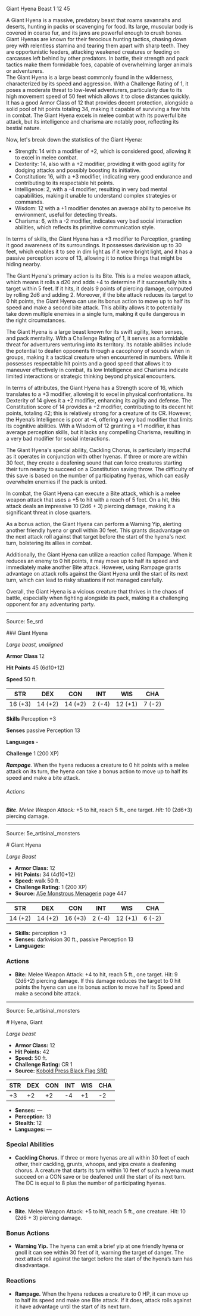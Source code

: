<MonsterName/>Giant Hyena</MonsterName>
<CreatureType/>Beast</CreatureType>
<CR/>1</CR>
<AC/>12</AC>
<HP/>45</HP>
<summary>A Giant Hyena is a massive, predatory beast that roams savannahs and deserts, hunting in packs or scavenging for food. Its large, muscular body is covered in coarse fur, and its jaws are powerful enough to crush bones. Giant Hyenas are known for their ferocious hunting tactics, chasing down prey with relentless stamina and tearing them apart with sharp teeth. They are opportunistic feeders, attacking weakened creatures or feeding on carcasses left behind by other predators. In battle, their strength and pack tactics make them formidable foes, capable of overwhelming larger animals or adventurers.</summary>

<summary>The Giant Hyena is a large beast commonly found in the wilderness, characterized by its speed and aggression. With a Challenge Rating of 1, it poses a moderate threat to low-level adventurers, particularly due to its high movement speed of 50 feet which allows it to close distances quickly. It has a good Armor Class of 12 that provides decent protection, alongside a solid pool of hit points totaling 34, making it capable of surviving a few hits in combat. The Giant Hyena excels in melee combat with its powerful bite attack, but its intelligence and charisma are notably poor, reflecting its bestial nature.</summary>

<detail>

Now, let's break down the statistics of the Giant Hyena:

- Strength: 14 with a modifier of +2, which is considered good, allowing it to excel in melee combat.
- Dexterity: 14, also with a +2 modifier, providing it with good agility for dodging attacks and possibly boosting its initiative.
- Constitution: 16, with a +3 modifier, indicating very good endurance and contributing to its respectable hit points.
- Intelligence: 2, with a -4 modifier, resulting in very bad mental capabilities, making it unable to understand complex strategies or commands.
- Wisdom: 12 with a +1 modifier denotes an average ability to perceive its environment, useful for detecting threats.
- Charisma: 6, with a -2 modifier, indicates very bad social interaction abilities, which reflects its primitive communication style.

In terms of skills, the Giant Hyena has a +3 modifier to Perception, granting it good awareness of its surroundings. It possesses darkvision up to 30 feet, which enables it to see in dim light as if it were bright light, and it has a passive perception score of 13, allowing it to notice things that might be hiding nearby.

The Giant Hyena's primary action is its Bite. This is a melee weapon attack, which means it rolls a d20 and adds +4 to determine if it successfully hits a target within 5 feet. If it hits, it deals 9 points of piercing damage, computed by rolling 2d6 and adding 2. Moreover, if the bite attack reduces its target to 0 hit points, the Giant Hyena can use its bonus action to move up to half its speed and make a second bite attack. This ability allows it to potentially take down multiple enemies in a single turn, making it quite dangerous in the right circumstances.

The Giant Hyena is a large beast known for its swift agility, keen senses, and pack mentality. With a Challenge Rating of 1, it serves as a formidable threat for adventurers venturing into its territory. Its notable abilities include the potential to deafen opponents through a cacophony of sounds when in groups, making it a tactical creature when encountered in numbers. While it possesses respectable hit points and a good speed that allows it to maneuver effectively in combat, its low Intelligence and Charisma indicate limited interactions or strategic thinking beyond physical encounters. 

In terms of attributes, the Giant Hyena has a Strength score of 16, which translates to a +3 modifier, allowing it to excel in physical confrontations. Its Dexterity of 14 gives it a +2 modifier, enhancing its agility and defense. The Constitution score of 14 provides a +2 modifier, contributing to its decent hit points, totaling 42; this is relatively strong for a creature of its CR. However, the Hyena’s Intelligence is poor at -4, offering a very bad modifier that limits its cognitive abilities. With a Wisdom of 12 granting a +1 modifier, it has average perception skills, but it lacks any compelling Charisma, resulting in a very bad modifier for social interactions. 

The Giant Hyena's special ability, Cackling Chorus, is particularly impactful as it operates in conjunction with other hyenas. If three or more are within 30 feet, they create a deafening sound that can force creatures starting their turn nearby to succeed on a Constitution saving throw. The difficulty of this save is based on the number of participating hyenas, which can easily overwhelm enemies if the pack is united.

In combat, the Giant Hyena can execute a Bite attack, which is a melee weapon attack that uses a +5 to hit with a reach of 5 feet. On a hit, this attack deals an impressive 10 (2d6 + 3) piercing damage, making it a significant threat in close quarters.

As a bonus action, the Giant Hyena can perform a Warning Yip, alerting another friendly hyena or gnoll within 30 feet. This grants disadvantage on the next attack roll against that target before the start of the hyena's next turn, bolstering its allies in combat.

Additionally, the Giant Hyena can utilize a reaction called Rampage. When it reduces an enemy to 0 hit points, it may move up to half its speed and immediately make another Bite attack. However, using Rampage grants advantage on attack rolls against the Giant Hyena until the start of its next turn, which can lead to risky situations if not managed carefully. 

Overall, the Giant Hyena is a vicious creature that thrives in the chaos of battle, especially when fighting alongside its pack, making it a challenging opponent for any adventuring party.</detail>



---

Source: 5e_srd

<statblock>
### Giant Hyena

*Large beast, unaligned*

**Armor Class** 12

**Hit Points** 45 (6d10+12)

**Speed** 50 ft.

| STR     | DEX     | CON     | INT    | WIS     | CHA    |
|---------|---------|---------|--------|---------|--------|
| 16 (+3) | 14 (+2) | 14 (+2) | 2 (-4) | 12 (+1) | 7 (-2) |

**Skills** Perception +3

**Senses** passive Perception 13

**Languages** -

**Challenge** 1 (200 XP)

***Rampage***. When the hyena reduces a creature to 0 hit points with a melee attack on its turn, the hyena can take a bonus action to move up to half its speed and make a bite attack.

###### Actions

***Bite***. *Melee Weapon Attack:* +5 to hit, reach 5 ft., one target. *Hit:* 10 (2d6+3) piercing damage.</statblock>




---

Source: 5e_artisinal_monsters

<statblock>
# Giant Hyena

*Large* *Beast*

- **Armor Class:** 12
- **Hit Points:** 34 (4d10+12)
- **Speed:** walk 50 ft.
- **Challenge Rating:** 1 (200 XP)
- **Source:** [A5e Monstrous Menagerie](https://enpublishingrpg.com/products/level-up-monstrous-menagerie-a5e) page 447

| STR | DEX | CON | INT | WIS | CHA |
| --- | --- | --- | --- | --- | --- |
| 14 (+2) | 14 (+2) | 16 (+3) | 2 (-4) | 12 (+1) | 6 (-2) |

- **Skills:** perception +3
- **Senses:** darkvision 30 ft., passive Perception 13
- **Languages:** 

### Actions

- **Bite:** Melee Weapon Attack: +4 to hit, reach 5 ft., one target. Hit: 9 (2d6+2) piercing damage. If this damage reduces the target to 0 hit points  the hyena can use its bonus action to move half its Speed and make a second bite attack.


</statblock>




---

Source: 5e_artisinal_monsters

<statblock>
# Hyena, Giant

*Large beast*

- **Armor Class:** 12
- **Hit Points:** 42
- **Speed:** 50 ft.
- **Challenge Rating:** CR 1
- **Source:** [Kobold Press Black Flag SRD](https://koboldpress.com/black-flag-roleplaying/)

| STR | DEX | CON | INT | WIS | CHA |
| --- | --- | --- | --- | --- | --- |
| +3 | +2 | +2 | -4 | +1 | -2 |

- **Senses:** —
- **Perception:** 13
- **Stealth:** 12
- **Languages:** —

### Special Abilities

- **Cackling Chorus.** If three or more hyenas are all within 30 feet of each other, their cackling, grunts, whoops, and yips create a deafening chorus. A creature that starts its turn within 10 feet of such a hyena must succeed on a CON save or be deafened until the start of its next turn. The DC is equal to 8 plus the number of participating hyenas.

### Actions

- **Bite.** Melee Weapon Attack: +5 to hit, reach 5 ft., one creature. Hit: 10 (2d6 + 3) piercing damage.

### Bonus Actions

- **Warning Yip.** The hyena can emit a brief yip at one friendly hyena or gnoll it can see within 30 feet of it, warning the target of danger. The next attack roll against the target before the start of the hyena’s turn has disadvantage.

### Reactions

- **Rampage.** When the hyena reduces a creature to 0 HP, it can move up to half its speed and make one Bite attack. If it does, attack rolls against it have advantage until the start of its next turn.

</statblock>


